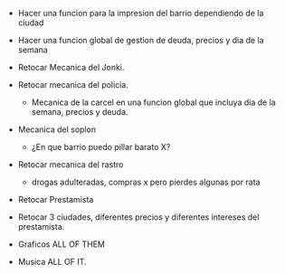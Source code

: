 - Hacer una funcion para la impresion del barrio dependiendo de la ciudad

- Hacer una funcion global de gestion de deuda, precios y dia de la semana

- Retocar Mecanica del Jonki.

- Retocar mecanica del policia.
    - Mecanica de la carcel en una funcion global que incluya dia de la semana, precios y deuda.

- Mecanica del soplon
    - ¿En que barrio puedo pillar barato X?

- Retocar mecanica del rastro
    - drogas adulteradas, compras x pero pierdes algunas por rata

- Retocar Prestamista

- Retocar 3 ciudades, diferentes precios y diferentes intereses del prestamista.

- Graficos
    ALL OF THEM

- Musica
    ALL OF IT.